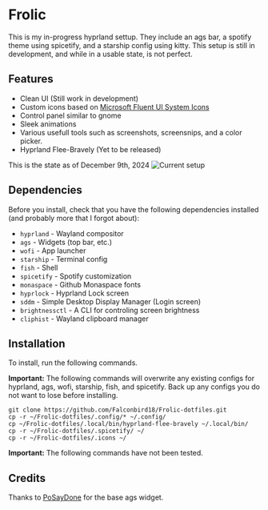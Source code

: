 # Frolic 
This is my in-progress hyprland settup. They include an ags bar, a spotify theme using spicetify, and a starship config using kitty. This setup is still in development, and while in a usable state, is not perfect.
## Features
- Clean UI (Still work in development)
- Custom icons based on [Microsoft Fluent UI System Icons](https://github.com/microsoft/fluentui-system-icons)
- Control panel similar to gnome
- Sleek animations
- Various usefull tools such as screenshots, screensnips, and a color picker.
- Hyprland Flee-Bravely (Yet to be released)

This is the state as of December 9th, 2024
  ![Current setup](https://github.com/user-attachments/assets/a0af4e89-e018-42b2-90ee-df8c8e606b5d)

  
## Dependencies
Before you install, check that you have the following dependencies installed (and probably more that I forgot about):
- `hyprland` - Wayland compositor
- `ags` - Widgets (top bar, etc.)
- `wofi` - App launcher
- `starship` - Terminal config
- `fish` - Shell
- `spicetify` - Spotify customization
- `monaspace` - Github Monaspace fonts
- `hyprlock` - Hyprland Lock screen
- `sddm` - Simple Desktop Display Manager (Login screen)
- `brightnessctl` - A CLI for controling screen brightness
- `cliphist` - Wayland clipboard manager
## Installation

To install, run the following commands.

**Important:** The following commands will overwrite any existing configs for hyprland, ags, wofi, starship, fish, and spicetify. Back up any configs you do not want to lose before installing.
```
git clone https://github.com/Falconbird18/Frolic-dotfiles.git
cp -r ~/Frolic-dotfiles/.config/* ~/.config/
cp ~/Frolic-dotfiles/.local/bin/hyprland-flee-bravely ~/.local/bin/
cp -r ~/Frolic-dotfiles/.spicetify/ ~/
cp -r ~/Frolic-dotfiles/.icons ~/
```
**Important:** The following commands have not been tested.

## Credits
Thanks to [PoSayDone](https://github.com/PoSayDone) for the base ags widget. 
